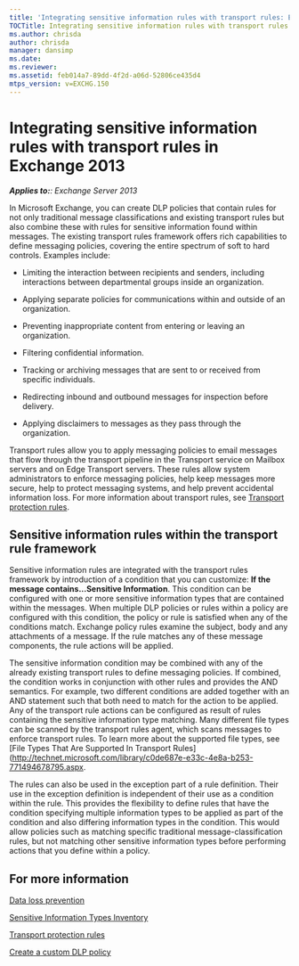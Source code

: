 ```yaml
---
title: 'Integrating sensitive information rules with transport rules: Exchange 2013 Help'
TOCTitle: Integrating sensitive information rules with transport rules
ms.author: chrisda
author: chrisda
manager: dansimp
ms.date: 
ms.reviewer: 
ms.assetid: feb014a7-89dd-4f2d-a06d-52806ce435d4
mtps_version: v=EXCHG.150
---
```


# Integrating sensitive information rules with transport rules in Exchange 2013

_**Applies to:**: Exchange Server 2013_

In Microsoft Exchange, you can create DLP policies that contain rules for not only traditional message classifications and existing transport rules but also combine these with rules for sensitive information found within messages. The existing transport rules framework offers rich capabilities to define messaging policies, covering the entire spectrum of soft to hard controls. Examples include:

- Limiting the interaction between recipients and senders, including interactions between departmental groups inside an organization.

- Applying separate policies for communications within and outside of an organization.

- Preventing inappropriate content from entering or leaving an organization.

- Filtering confidential information.

- Tracking or archiving messages that are sent to or received from specific individuals.

- Redirecting inbound and outbound messages for inspection before delivery.

- Applying disclaimers to messages as they pass through the organization.

Transport rules allow you to apply messaging policies to email messages that flow through the transport pipeline in the Transport service on Mailbox servers and on Edge Transport servers. These rules allow system administrators to enforce messaging policies, help keep messages more secure, help to protect messaging systems, and help prevent accidental information loss. For more information about transport rules, see [Transport protection rules](transport-protection-rules-exchange-2013-help.md).

## Sensitive information rules within the transport rule framework

Sensitive information rules are integrated with the transport rules framework by introduction of a condition that you can customize: **If the message contains...Sensitive Information**. This condition can be configured with one or more sensitive information types that are contained within the messages. When multiple DLP policies or rules within a policy are configured with this condition, the policy or rule is satisfied when any of the conditions match. Exchange policy rules examine the subject, body and any attachments of a message. If the rule matches any of these message components, the rule actions will be applied.

The sensitive information condition may be combined with any of the already existing transport rules to define messaging policies. If combined, the condition works in conjunction with other rules and provides the AND semantics. For example, two different conditions are added together with an AND statement such that both need to match for the action to be applied. Any of the transport rule actions can be configured as result of rules containing the sensitive information type matching. Many different file types can be scanned by the transport rules agent, which scans messages to enforce transport rules. To learn more about the supported file types, see [File Types That Are Supported In Transport Rules](http://technet.microsoft.com/library/c0de687e-e33c-4e8a-b253-771494678795.aspx.

The rules can also be used in the exception part of a rule definition. Their use in the exception definition is independent of their use as a condition within the rule. This provides the flexibility to define rules that have the condition specifying multiple information types to be applied as part of the condition and also differing information types in the condition. This would allow policies such as matching specific traditional message-classification rules, but not matching other sensitive information types before performing actions that you define within a policy.

## For more information

[Data loss prevention](data-loss-prevention-exchange-2013-help.md)

[Sensitive Information Types Inventory](http://technet.microsoft.com/library/98b81f9c-87bb-4905-8e53-04621c3ae74d.aspx)

[Transport protection rules](transport-protection-rules-exchange-2013-help.md)

[Create a custom DLP policy](create-custom-dlp-policy-exchange-2013-help.md)
